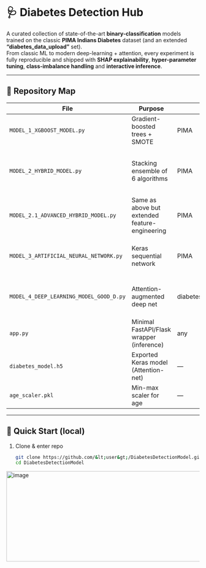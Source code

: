 # 🩺 Diabetes Detection Hub

A curated collection of state-of-the-art **binary-classification** models trained on the classic **PIMA Indians Diabetes** dataset (and an extended **“diabetes_data_upload”** set).  
From classic ML to modern deep-learning + attention, every experiment is fully reproducible and shipped with **SHAP explainability**, **hyper-parameter tuning**, **class-imbalance handling** and **interactive inference**.

---

## 📁 Repository Map
| File | Purpose | Data | Key Tech |
|---|---|---|---|
| `MODEL_1_XGBOOST_MODEL.py` | Gradient-boosted trees + SMOTE | PIMA | XGBoost, GridSearch, SHAP |
| `MODEL_2_HYBRID_MODEL.py` | Stacking ensemble of 6 algorithms | PIMA | XGBoost, LGBM, CatBoost, RF, GBM, ET, LogReg meta |
| `MODEL_2.1_ADVANCED_HYBRID_MODEL.py` | Same as above but extended feature-engineering | PIMA | ditto |
| `MODEL_3_ARTIFICIAL_NEURAL_NETWORK.py` | Keras sequential network | PIMA | Focal loss, class-weights, early-stopping |
| `MODEL_4_DEEP_LEARNING_MODEL_GOOD_D.py` | Attention-augmented deep net | diabetes_data_upload | Custom Attention layer, Focal-loss mix |
| `app.py` | Minimal FastAPI/Flask wrapper (inference) | any | load `.h5`/`.pkl` |
| `diabetes_model.h5` | Exported Keras model (Attention-net) | — | — |
| `age_scaler.pkl` | Min-max scaler for age | — | — |

---

## 🚀 Quick Start (local)
1. Clone & enter repo  
   ```bash
   git clone https://github.com/&lt;user&gt;/DiabetesDetectionModel.git
   cd DiabetesDetectionModel


<img width="1312" height="236" alt="image" src="https://github.com/user-attachments/assets/80ef8768-bc1d-45ef-ac69-f1876138461d" />
